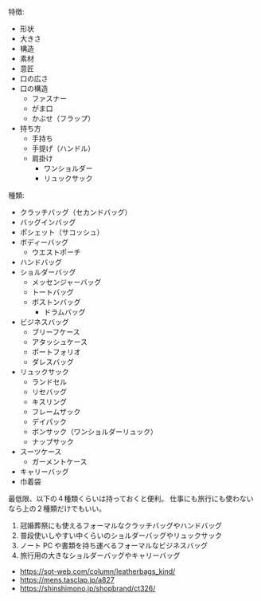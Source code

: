 特徴:

- 形状
- 大きさ
- 構造
- 素材
- 意匠
- 口の広さ
- 口の構造
  - ファスナー
  - がま口
  - かぶせ（フラップ）
- 持ち方
  - 手持ち
  - 手提げ（ハンドル）
  - 肩掛け
    - ワンショルダー
    - リュックサック

種類:

- クラッチバッグ（セカンドバッグ）
- バッグインバッグ
- ポシェット（サコッシュ）
- ボディーバッグ
  - ウエストポーチ
- ハンドバッグ
- ショルダーバッグ
  - メッセンジャーバッグ
  - トートバッグ
  - ボストンバッグ
    - ドラムバッグ
- ビジネスバッグ
  - ブリーフケース
  - アタッシュケース
  - ポートフォリオ
  - ダレスバッグ
- リュックサック
  - ランドセル
  - リセバッグ
  - キスリング
  - フレームザック
  - デイパック
  - ボンサック（ワンショルダーリュック）
  - ナップサック
- スーツケース
  - ガーメントケース
- キャリーバッグ
- 巾着袋

最低限、以下の４種類くらいは持っておくと便利。
仕事にも旅行にも使わないなら上の２種類だけでもいい。

1. 冠婚葬祭にも使えるフォーマルなクラッチバッグやハンドバッグ
2. 普段使いしやすい中くらいのショルダーバッグやリュックサック
3. ノート PC や書類を持ち運べるフォーマルなビジネスバッグ
4. 旅行用の大きなショルダーバッグやキャリーバッグ

- https://sot-web.com/column/leatherbags_kind/
- https://mens.tasclap.jp/a827
- https://shinshimono.jp/shopbrand/ct326/

